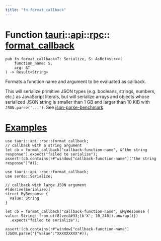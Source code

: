```yaml
---
title: "fn.format_callback"
---
```


# Function [tauri](/docs/api/rust/tauri/../../index.html)::​[api](/docs/api/rust/tauri/../index.html)::​[rpc](/docs/api/rust/tauri/index.html)::​[format_callback](/docs/api/rust/tauri/)

    pub fn format_callback<T: Serialize, S: AsRef<str>>(
        function_name: S, 
        arg: &T
    ) -> Result<String>

Formats a function name and argument to be evaluated as callback.

This will serialize primitive JSON types (e.g. booleans, strings, numbers, etc.) as JavaScript literals, but will serialize arrays and objects whose serialized JSON string is smaller than 1 GB and larger than 10 KiB with `JSON.parse('...')`. See [json-parse-benchmark](https://github.com/GoogleChromeLabs/json-parse-benchmark).

# [Examples](/docs/api/rust/tauri/about:blank#examples)

    use tauri::api::rpc::format_callback;
    // callback with a string argument
    let cb = format_callback("callback-function-name", &"the string response").expect("failed to serialize");
    assert!(cb.contains(r#"window["callback-function-name"]("the string response")"#));

    use tauri::api::rpc::format_callback;
    use serde::Serialize;

    // callback with large JSON argument
    #[derive(Serialize)]
    struct MyResponse {
      value: String
    }

    let cb = format_callback("callback-function-name", &MyResponse { value: String::from_utf8(vec&#33;[b'X'; 10_240]).unwrap()})
      .expect("failed to serialize");

    assert!(cb.contains(r#"window["callback-function-name"](JSON.parse('{"value":"XXXXXXXXX"#));
